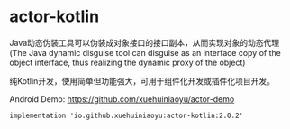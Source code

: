 # actor-kotlin
Java动态伪装工具可以伪装成对象接口的接口副本，从而实现对象的动态代理(The Java dynamic disguise tool can disguise as an interface copy of the object interface, thus realizing the dynamic proxy of the object)


纯Kotlin开发，使用简单但功能强大，可用于组件化开发或插件化项目开发。

Android Demo: https://github.com/xuehuiniaoyu/actor-demo

```
implementation 'io.github.xuehuiniaoyu:actor-kotlin:2.0.2'
```
